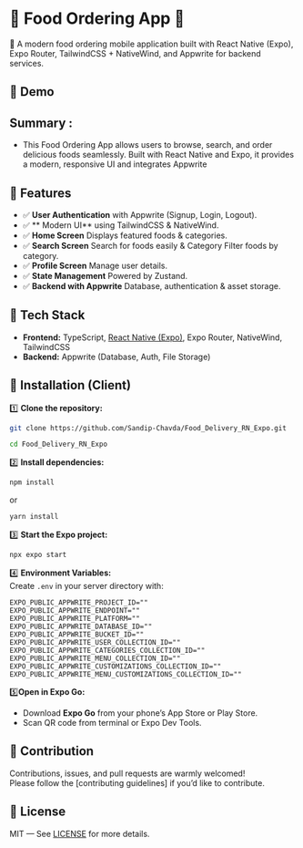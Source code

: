 # 🍔 Food Ordering App 🍕

🚀 A modern food ordering mobile application built with React Native (Expo), Expo Router, TailwindCSS + NativeWind, and Appwrite for backend services.

## 🎥 Demo

## Summary :

- This Food Ordering App allows users to browse, search, and order delicious foods seamlessly. Built with React Native and Expo, it provides a modern, responsive UI and integrates Appwrite

## 🌟 Features

- ✅ **User Authentication** with Appwrite (Signup, Login, Logout).
- ✅ ** Modern UI** using TailwindCSS & NativeWind.
- ✅ **Home Screen** Displays featured foods & categories.
- ✅ **Search Screen** Search for foods easily & Category Filter foods by category.
- ✅ **Profile Screen** Manage user details.
- ✅ **State Management** Powered by Zustand.
- ✅ **Backend with Appwrite** Database, authentication & asset storage.

## 📱 Tech Stack

- **Frontend:** TypeScript, [React Native (Expo)](https://expo.dev/), Expo Router, NativeWind, TailwindCSS
- **Backend:** Appwrite (Database, Auth, File Storage)

## 🚀 Installation (Client)

1️⃣ **Clone the repository:**

```bash
git clone https://github.com/Sandip-Chavda/Food_Delivery_RN_Expo.git

cd Food_Delivery_RN_Expo
```

2️⃣ **Install dependencies:**

```bash
npm install
```

or

```bash
yarn install
```

3️⃣ **Start the Expo project:**

```bash
npx expo start
```

4️⃣ **Environment Variables:**  
Create `.env` in your server directory with:

```
EXPO_PUBLIC_APPWRITE_PROJECT_ID=""
EXPO_PUBLIC_APPWRITE_ENDPOINT=""
EXPO_PUBLIC_APPWRITE_PLATFORM=""
EXPO_PUBLIC_APPWRITE_DATABASE_ID=""
EXPO_PUBLIC_APPWRITE_BUCKET_ID=""
EXPO_PUBLIC_APPWRITE_USER_COLLECTION_ID=""
EXPO_PUBLIC_APPWRITE_CATEGORIES_COLLECTION_ID=""
EXPO_PUBLIC_APPWRITE_MENU_COLLECTION_ID=""
EXPO_PUBLIC_APPWRITE_CUSTOMIZATIONS_COLLECTION_ID=""
EXPO_PUBLIC_APPWRITE_MENU_CUSTOMIZATIONS_COLLECTION_ID=""
```

5️⃣**Open in Expo Go:**

- Download **Expo Go** from your phone’s App Store or Play Store.
- Scan QR code from terminal or Expo Dev Tools.

## 🤝 Contribution

Contributions, issues, and pull requests are warmly welcomed!  
Please follow the [contributing guidelines] if you’d like to contribute.

## 📝 License

MIT — See [LICENSE](LICENSE) for more details.
